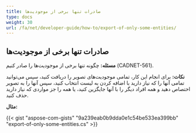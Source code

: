 ```yaml
---
title: صادرات تنها برخی از موجودیت‌ها
type: docs
weight: 30
url: /fa/net/developer-guide/how-to/export-of-only-some-entities/
---
```


## **صادرات تنها برخی از موجودیت‌ها**

**مسئله:** چگونه تنها برخی از موجودیت‌ها را صادر کنیم (CADNET-561).

**نکات:** برای انجام این کار، تمامی موجودیت‌های تصویر را دریافت کنید، سپس می‌توانید تمامی آنها را که نیاز دارید با اضافه کردن به لیست انتخاب کنید، سپس آنها را به تصویر اختصاص دهید و همه افراد دیگر را با آنها جایگزین کنید، یا همه را جز مواردی که نیاز دارید حذف کنید.

**مثال:**

{{< gist "aspose-com-gists" "9a239eab0b9dda0e1c54be533ea399bb" "export-of-only-some-entities.cs" >}}
